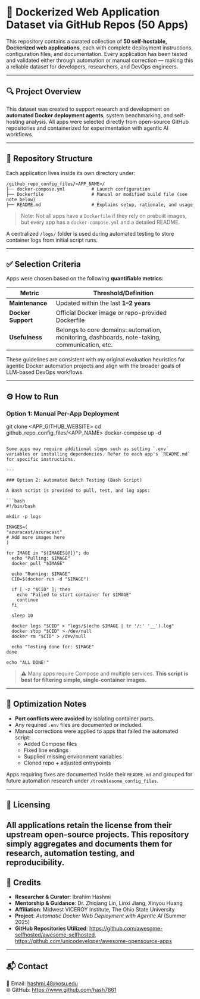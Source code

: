 # 🐳 Dockerized Web Application Dataset via GitHub Repos (50 Apps)

This repository contains a curated collection of **50 self-hostable, Dockerized web applications**, each with complete deployment instructions, configuration files, and documentation. Every application has been tested and validated either through automation or manual correction — making this a reliable dataset for developers, researchers, and DevOps engineers.

---

## 🔍 Project Overview

This dataset was created to support research and development on **automated Docker deployment agents**, system benchmarking, and self-hosting analysis. All apps were selected directly from open-source GitHub repositories and containerized for experimentation with agentic AI workflows.

---

## 📁 Repository Structure

Each application lives inside its own directory under:

```
/github_repo_config_files/<APP_NAME>/
├── docker-compose.yml          # Launch configuration
├── Dockerfile                  # Manual or modified build file (see note below)
├── README.md                   # Explains setup, rationale, and usage
```

> Note: Not all apps have a `Dockerfile` if they rely on prebuilt images, but every app has a `docker-compose.yml` and a detailed README.

A centralized `/logs/` folder is used during automated testing to store container logs from initial script runs.

---

## ✅ Selection Criteria

Apps were chosen based on the following **quantifiable metrics**:

| Metric              | Threshold/Definition                                         |
|---------------------|--------------------------------------------------------------|
| **Maintenance**     | Updated within the last **1–2 years**                        |
| **Docker Support**  | Official Docker image or repo-provided Dockerfile            |
| **Usefulness**      | Belongs to core domains: automation, monitoring, dashboards, note-taking, communication, etc. |

These guidelines are consistent with my original evaluation heuristics for agentic Docker automation projects and align with the broader goals of LLM-based DevOps workflows.

---

## ⚙️ How to Run

### Option 1: Manual Per-App Deployment

git clone <APP_GITHUB_WEBSITE>
cd github_repo_config_files/<APP_NAME>
docker-compose up -d
```

Some apps may require additional steps such as setting `.env` variables or installing dependencies. Refer to each app's `README.md` for specific instructions.

---

### Option 2: Automated Batch Testing (Bash Script)

A Bash script is provided to pull, test, and log apps:

```bash
#!/bin/bash

mkdir -p logs

IMAGES=(
"azuracast/azuracast"
# Add more images here
)

for IMAGE in "${IMAGES[@]}"; do
  echo "Pulling: $IMAGE"
  docker pull "$IMAGE"

  echo "Running: $IMAGE"
  CID=$(docker run -d "$IMAGE")

  if [ -z "$CID" ]; then
    echo "Failed to start container for $IMAGE"
    continue
  fi

  sleep 10

  docker logs "$CID" > "logs/$(echo $IMAGE | tr '/:' '__').log"
  docker stop "$CID" > /dev/null
  docker rm "$CID" > /dev/null

  echo "Testing done for: $IMAGE"
done

echo "ALL DONE!"
```

> ⚠️ Many apps require Compose and multiple services. **This script is best for filtering simple, single-container images.**

---

## 🧪 Optimization Notes

- **Port conflicts were avoided** by isolating container ports.
- Any required `.env` files are documented or included.
- Manual corrections were applied to apps that failed the automated script:
  - Added Compose files
  - Fixed line endings
  - Supplied missing environment variables
  - Cloned repo + adjusted entrypoints

Apps requiring fixes are documented inside their `README.md` and grouped for future automation research under `/troublesome_config_files`.

---

## 🧾 Licensing

All applications retain the license from their upstream open-source projects. This repository simply aggregates and documents them for research, automation testing, and reproducibility.
---

## 🙌 Credits

- **Researcher & Curator**: Ibrahim Hashmi 
- **Mentorship & Guidance**: Dr. Zhiqiang Lin, Linxi Jiang, Xinyou Huang  
- **Affiliation**: Midwest VICEROY Institute, The Ohio State University  
- **Project**: *Automatic Docker Web Deployment with Agentic AI* (Summer 2025)
- **GitHub Repositories Utilized**: https://github.com/awesome-selfhosted/awesome-selfhosted, https://github.com/unicodeveloper/awesome-opensource-apps

---

## 📬 Contact

📧 Email: hashmi.48@osu.edu  
🌐 GitHub: https://www.github.com/hash7861

